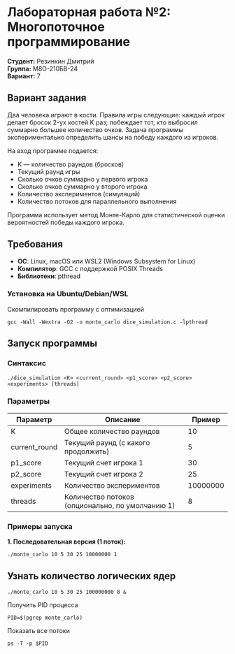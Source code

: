 # Лабораторная работа №2: Многопоточное программирование

**Студент:** Резинкин Дмитрий  
**Группа:** М8О-210БВ-24  
**Вариант:** 7

## Вариант задания

Два человека играют в кости. Правила игры следующие: каждый игрок делает бросок 2-ух костей K раз; побеждает тот, кто выбросил суммарно большее количество очков. Задача программы экспериментально определить шансы на победу каждого из игроков. 

На вход программе подается:
- K — количество раундов (бросков)
- Текущий раунд игры
- Сколько очков суммарно у первого игрока
- Сколько очков суммарно у второго игрока  
- Количество экспериментов (симуляций)
- Количество потоков для параллельного выполнения

Программа использует метод Монте-Карло для статистической оценки вероятностей победы каждого игрока.

## Требования

- **ОС**: Linux, macOS или WSL2 (Windows Subsystem for Linux)
- **Компилятор**: GCC с поддержкой POSIX Threads
- **Библиотеки**: pthread

### Установка на Ubuntu/Debian/WSL

Скомпилировать программу с оптимизацией
```
gcc -Wall -Wextra -O2 -o monte_carlo dice_simulation.c -lpthread
```

## Запуск программы

### Синтаксис
```
./dice_simulation <K> <current_round> <p1_score> <p2_score> <experiments> [threads]
```
### Параметры

| Параметр | Описание | Пример |
|----------|----------|--------|
| K | Общее количество раундов | 10 |
| current_round | Текущий раунд (с какого продолжить) | 5 |
| p1_score | Текущий счет игрока 1 | 30 |
| p2_score | Текущий счет игрока 2 | 25 |
| experiments | Количество экспериментов | 10000000 |
| threads | Количество потоков (опционально, по умолчанию 1) | 8 |

### Примеры запуска

**1. Последовательная версия (1 поток):**
````
./monte_carlo 10 5 30 25 10000000 1
````
## Узнать количество логических ядер
````
./monte_carlo 10 5 30 25 100000000 8 &
````
Получить PID процесса
````
PID=$(pgrep monte_carlo)
````

Показать все потоки
````
ps -T -p $PID
````